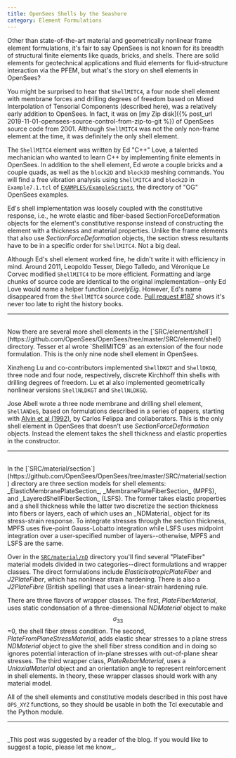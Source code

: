 ```yaml
---
title: OpenSees Shells by the Seashore
category: Element Formulations
---
```


Other than state-of-the-art material and geometrically nonlinear frame
element formulations, it's fair to say OpenSees is not known for its breadth
of structural finite elements like quads, bricks, and shells. There are solid
elements for geotechnical applications and fluid elements for fluid-structure
interaction via the PFEM, but what's the story on shell elements in OpenSees?

You might be surprised to hear that `ShellMITC4`, a four node shell element
with membrane forces and drilling degrees of freedom based on Mixed
Interpolation of Tensorial Components (described here), was a relatively
early addition to OpenSees. In fact, it was on
[my Zip disk]({% post_url 2019-11-01-opensees-source-control-from-zip-to-git %}) of OpenSees source
code from 2001. Although `ShellMITC4` was not the only non-frame element at the
time, it was definitely the only shell element.  

The `ShellMITC4` element was written by Ed "C++" Love, a talented mechanician
who wanted to learn C++ by implementing finite elements in OpenSees. In
addition to the shell element, Ed wrote a couple bricks and a couple quads,
as well as the `block2D` and `block3D` meshing commands. You will find a
free vibration analysis using `ShellMITC4` and `block2D` in `Example7.1.tcl`
of [`EXAMPLES/ExampleScripts`](https://github.com/OpenSees/OpenSees/tree/master/EXAMPLES/ExampleScripts),
the directory of "OG" OpenSees examples. 

Ed's shell implementation was loosely coupled with the constitutive response,
i.e., he wrote elastic and fiber-based SectionForceDeformation objects for the
element's constitutive response instead of constructing the element with a
thickness and material properties. Unlike the frame elements that also use
_SectionForceDeformation_ objects, the section stress resultants have to be
in a specific order for `ShellMITC4`. Not a big deal.

Although Ed's shell element worked fine, he didn't write it with efficiency
in mind. Around 2011, Leopoldo Tesser, Diego Talledo, and Véronique Le Corvec
modified `ShellMITC4` to be more efficient. Formatting and large chunks of
source code are identical to the original implementation--only Ed Love would
name a helper function _LovelyEig_. However, Ed's name disappeared from the
`ShellMITC4` source code. [Pull request #187](https://github.com/OpenSees/OpenSees/pull/187)
shows it's never too late to right the history books.

---
<br>
Now there are several more shell elements in the [`SRC/element/shell`](https://github.com/OpenSees/OpenSees/tree/master/SRC/element/shell)
directory. Tesser et al wrote `ShellMITC9` as an extension of the four node
formulation. This is the only nine node shell element in OpenSees.

Xinzheng Lu and co-contributors implemented `ShellDKGT` and `ShellDKGQ`,
three node and four node, respectively, discrete Kirchhoff thin shells with
drilling degrees of freedom. Lu et al also implemented geometrically
nonlinear versions `ShellNLDKGT` and `ShellNLDKGQ`.

Jose Abell wrote a three node membrane and drilling shell element,
`ShellANDeS`, based on formulations described in a series of papers,
starting with
[Alvin et al (1992)](https://doi.org/10.1016/0168-874X(92)90033-9), by
Carlos Felippa and collaborators.
This is the only shell element in
OpenSees that doesn't use _SectionForceDeformation_ objects. Instead the
element takes the shell thickness and elastic properties in the constructor.

---
<br>
In the [`SRC/material/section`](https://github.com/OpenSees/OpenSees/tree/master/SRC/material/section) directory are three section models for shell
elements: _ElasticMembranePlateSection_, _MembranePlateFiberSection_ (MPFS),
and _LayeredShellFiberSection_ (LSFS). The former takes elastic properties and
a shell thickness while the latter two discretize the section thickness into
fibers or layers, each of which uses an _NDMaterial_ object for its
stress-strain response. To integrate stresses through the section thickness,
MPFS uses five-point Gauss-Lobatto integration while LSFS uses midpoint
integration over a user-specified number of layers--otherwise, MPFS and LSFS
are the same.

Over in the [`SRC/material/nD`](https://github.com/OpenSees/OpenSees/tree/master/SRC/material/nD) directory you'll find several "PlateFiber"
material models divided in two categories--direct formulations and wrapper
classes. The direct formulations include _ElasticIsotropicPlateFiber_ and
_J2PlateFiber_, which has nonlinear strain hardening. There is also a
_J2PlateFibre_ (British spelling) that uses a linear-strain hardening rule.

There are three flavors of wrapper classes. The first, _PlateFiberMaterial_,
uses static condensation of a three-dimensional _NDMaterial_ object to make
$$\sigma_{33}$$=0, the shell fiber stress condition. The second,
_PlateFromPlaneStressMaterial_, adds elastic shear stresses to a plane
stress _NDMaterial_ object to give the shell fiber stress condition and in
doing so ignores potential interaction of in-plane stresses with out-of-plane
shear stresses. The third wrapper class, _PlateRebarMaterial_, uses a
_UniaxialMaterial_ object and an orientation angle to represent reinforcement
in shell elements.  In theory, these wrapper classes should work with any
material model.

All of the shell elements and constitutive models described in this post have
`OPS_XYZ` functions, so they should be usable in both the Tcl executable and
the Python module.

---
<br>
_This post was suggested by a reader of the blog. If you would like to
suggest a topic, please let me know_.